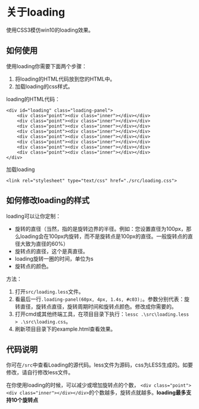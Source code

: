 # 关于loading

使用CSS3模仿win10的loading效果。

## 如何使用

使用loading你需要下面两个步骤：

1. 将loading的HTML代码放到您的HTML中。
2. 加载loading的css样式。

loading的HTML代码：
````
<div id="loading" class="loading-panel">
    <div class="point"><div class="inner"></div></div>
    <div class="point"><div class="inner"></div></div>
    <div class="point"><div class="inner"></div></div>
    <div class="point"><div class="inner"></div></div>
    <div class="point"><div class="inner"></div></div>
    <div class="point"><div class="inner"></div></div>
    <div class="point"><div class="inner"></div></div>
    <div class="point"><div class="inner"></div></div>
</div>
````

加载loading
````
<link rel="stylesheet" type="text/css" href="./src/loading.css">
````

## 如何修改loading的样式

loading可以让你定制：
* 旋转的直径（当然，指的是旋转边界的半径。例如：您设置直径为100px，那么loading会在100px内旋转，而不是旋转点是100px的直径。一般旋转点的直径大致为直径的60%）
* 旋转点的直径，这个是真直径。
* loading旋转一圈的时间，单位为s
* 旋转点的颜色。

方法：

1. 打开`src/loading.less`文件。
2. 看最后一行`.loading-panel(60px, 4px, 1.4s, #c03);`。参数分别代表：旋转直径，旋转点直径，旋转周期时间和旋转点颜色。修改成你需要的。
3. 打开cmd或其他终端工具，在项目目录下执行：`lessc .\src\loading.less > .\src\loading.css`。
4. 刷新项目目录下的example.html查看效果。

## 代码说明

你可在`/src`中查看Loading的源代码。less文件为源码，css为LESS生成的。如要修改，请自行修改less文件。

在你使用loading的时候，可以减少或增加旋转点的个数，
`<div class="point"><div class="inner"></div></div>`的个数越多，旋转点就越多。**loading最多支持10个旋转点**

